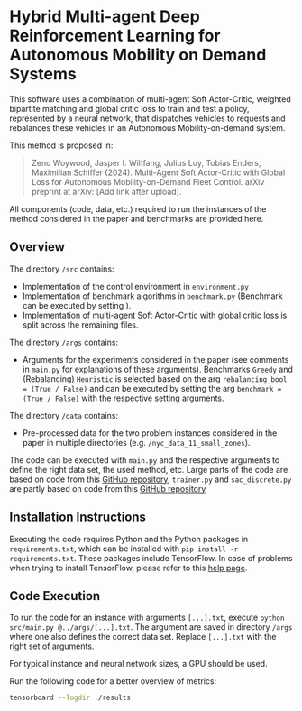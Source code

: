 # Hybrid Multi-agent Deep Reinforcement Learning for Autonomous Mobility on Demand Systems

This software uses a combination of multi-agent Soft Actor-Critic, weighted bipartite matching and global critic loss to train and test a policy, represented by a neural network, that dispatches vehicles to requests and rebalances these vehicles in an Autonomous Mobility-on-demand system.

This method is proposed in:

> Zeno Woywood, Jasper I. Wiltfang, Julius Luy, Tobias Enders, Maximilian Schiffer (2024). Multi-Agent Soft Actor-Critic with Global Loss for Autonomous Mobility-on-Demand Fleet Control. arXiv preprint at arXiv: [Add link after upload].

All components (code, data, etc.) required to run the instances of the method considered in the paper and benchmarks are provided here. 

## Overview
The directory `/src` contains:
- Implementation of the control environment in `environment.py`
- Implementation of benchmark algorithms in `benchmark.py` (Benchmark can be executed by setting ).
- Implementation of multi-agent Soft Actor-Critic with global critic loss is split across the remaining files. 

The directory `/args` contains:
- Arguments for the experiments considered in the paper (see comments in `main.py` for explanations of these arguments). Benchmarks `Greedy` and (Rebalancing) `Heuristic` is selected based on the arg `rebalancing_bool = (True / False)` and can be executed by setting the arg `benchmark = (True / False)` with the respective setting arguments.

The directory `/data` contains:
- Pre-processed data for the two problem instances considered in the paper in multiple directories (e.g. `/nyc_data_11_small_zones`).

The code can be executed with `main.py` and the respective arguments to define the right data set, the used method, etc. Large parts of the code are based on code from this [GitHub repository](https://github.com/tumBAIS/HybridMADRL-AMoD), `trainer.py` and `sac_discrete.py` are partly based on code from this [GitHub repository](https://github.com/keiohta/tf2rl)

## Installation Instructions
Executing the code requires Python and the Python packages in `requirements.txt`, which can be installed with `pip install -r requirements.txt`. 
These packages include TensorFlow. In case of problems when trying to install TensorFlow, please refer to this [help page](https://www.tensorflow.org/install/errors).

## Code Execution
To run the code for an instance with arguments `[...].txt`, execute `python src/main.py @../args/[...].txt`. The argument are saved in directory `/args` where one also defines the correct data set. Replace `[...].txt` with the right set of arguments.

For typical instance and neural network sizes, a GPU should be used. 

Run the following code for a better overview of metrics:
```bash
tensorboard --logdir ./results
```
